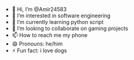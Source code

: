 - 👋 Hi, I’m @Amir24583
- 👀 I’m interested in software engineering
- 🌱 I’m currently learning python script
- 💞️ I’m looking to collaborate on gaming projects
- 📫 How to reach me my phone
- 😄 Pronouns: he/him
- ⚡ Fun fact: i love dogs

<!---
Amir24583/Amir24583 is a ✨ special ✨ repository because its `README.md` (this file) appears on your GitHub profile.
You can click the Preview link to take a look at your changes.
--->
